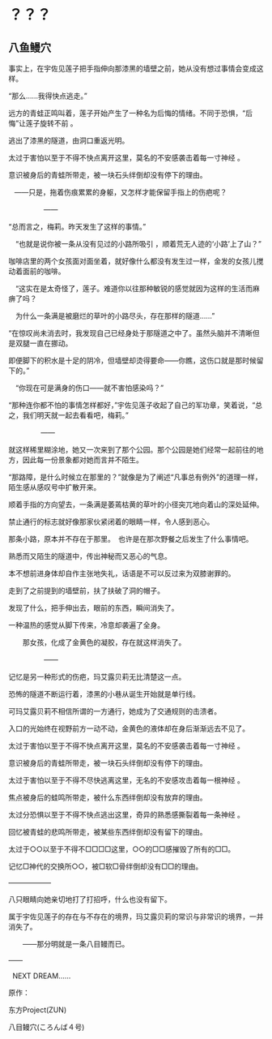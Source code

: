 # ？？？

## 八鱼鳗穴

事实上，在宇佐见莲子把手指伸向那漆黑的墙壁之前，她从没有想过事情会变成这样。

“那么……我得快点逃走。”

远方的青蛙正鸣叫着，莲子开始产生了一种名为后悔的情绪。不同于恐惧，“后悔”让莲子旋转不前 。

逃出了漆黑的隧道，由洞口重返光明。

太过于害怕以至于不得不快点离开这里，莫名的不安感袭击着每一寸神经 。

意识被身后的青蛙所带走，被一块石头绊倒却没有停下的理由。

   ——只是，拖着伤痕累累的身躯，又怎样才能保留手指上的伤疤呢？

       　　　——

“总而言之，梅莉。昨天发生了这样的事情。”

　“也就是说你被一条从没有见过的小路所吸引 ，顺着荒无人迹的‘小路’上了山？”

咖啡店里的两个女孩面对面坐着，就好像什么都没有发生过一样，金发的女孩儿搅动着面前的咖啡。

　“这实在是太奇怪了，莲子。难道你以往那种敏锐的感觉就因为这样的生活而麻痹了吗？

　为什么一条满是被磨烂的草叶的小路尽头，存在那样的隧道……”

“在惊叹尚未消去时，我发现自己已经身处于那隧道之中了。虽然头脑并不清晰但是双腿一直在挪动。

即便脚下的积水是十足的阴冷，但墙壁却烫得要命——你瞧，这伤口就是那时候留下的。”

　“你现在可是满身的伤口——就不害怕感染吗？”

“那种连你都不怕的事情怎样都好，”宇佐见莲子收起了自己的军功章，笑着说，“总之，我们明天就一起去看看吧，梅莉。”

　　　　  ——

就这样稀里糊涂地，她又一次来到了那个公园。那个公园是她们经常一起前往的地方，因此每一份景象都对她而言并不陌生。

“那路障，是什么时候立在那里的？”就像是为了阐述“凡事总有例外”的道理一样，陌生感从感叹号中扩散开来。

顺着手指的方向望去，一条满是萎蔫枯黄的草叶的小径突兀地向着山的深处延伸。

禁止通行的标志就好像那家伙紧闭着的眼睛一样，令人感到恶心。

那条小路，原本并不存在于那里。　也许是在那次野餐之后发生了什么事情吧。

熟悉而又陌生的隧道中，传出神秘而又恶心的气息。

本不想前进身体却自作主张地失礼，话语是不可以反过来为双膝谢罪的。

走到了之前提到的墙壁前，扶了扶破了洞的帽子。

发现了什么，把手伸出去，眼前的东西，瞬间消失了。

一种温热的感觉从脚下传来，冷意却袭遍了全身。

　　那女孩，化成了金黄色的凝胶，存在就这样消失了。

　　　　　——

记忆是另一种形式的伤疤，玛艾露贝莉无比清楚这一点。

恐怖的隧道不断运行着，漆黑的小巷从诞生开始就是单行线。

可玛艾露贝莉不相信所谓的一方通行，她成为了交通规则的击溃者。

入口的光始终在视野前方一动不动，金黄色的液体却在身后渐渐远去不见了。

太过于害怕以至于不得不快点离开这里，莫名的不安感袭击着每一寸神经 。

意识被身后的青蛙所带走，被一块石头绊倒却没有停下的理由。

太过于害怕以至于不得不尽快逃离这里，无名的不安感攻击着每一根神经 。

焦点被身后的蛙鸣所带走，被什么东西绊倒却没有放弃的理由。

太过分恐惧以至于不得不快点逃出这里，奇异的熟悉感撕裂着每一条神经 。

回忆被青蛙的悲鸣所带走，被某些东西绊倒却没有留下的理由。

太过于○○以至于不得不□□□□这里，○○的□□感摧毁了所有的□□。

记忆□神代的交换所○○，被□软□骨绊倒却没有□□的理由。

——————

八只眼睛向她亲切地打了打招呼，什么也没有留下。

属于宇佐见莲子的存在与不存在的境界，玛艾露贝莉的常识与非常识的境界，一并消失了。

　　——那分明就是一条八目鳗而已。

——

  NEXT DREAM……

原作：

东方Project(ZUN)

八目鳗穴(ころんば４号) 